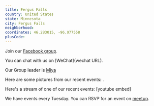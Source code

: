 ```yaml
---
title: Fergus Falls
country: United States
state: Minnesota
city: Fergus Falls
neighborhood: 
coordinates: 46.283015, -96.077558
plusCode:
---
```

Join our [Facebook group](https://www.facebook.com/groups/free.code.camp.fergusfalls).

You can chat with us on [WeChat](wechat URL).

Our Group leader is [Miya](freecodecamp.org/miya)

Here are some pictures from our recent events:
![]().

Here's a stream of one of our recent events:
[youtube embed]

We have events every Tuesday. You can RSVP for an event on [meetup](meetupurl).
